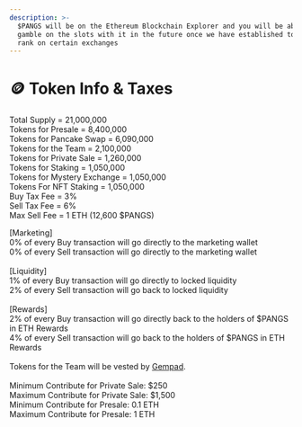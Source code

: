 ```yaml
---
description: >-
  $PANGS will be on the Ethereum Blockchain Explorer and you will be able to
  gamble on the slots with it in the future once we have established top 10,000
  rank on certain exchanges
---
```


# 🪙 Token Info & Taxes

Total Supply = 21,000,000 \
Tokens for Presale = 8,400,000\
Tokens for Pancake Swap = 6,090,000\
Tokens for the Team = 2,100,000\
Tokens for Private Sale = 1,260,000\
Tokens for Staking = 1,050,000\
Tokens for Mystery Exchange = 1,050,000\
Tokens For NFT Staking = 1,050,000 \
Buy Tax Fee = 3% \
Sell Tax Fee = 6% \
Max Sell Fee = 1 ETH (12,600 $PANGS)

\[Marketing]\
0% of every Buy transaction will go directly to the marketing wallet\
0% of every Sell transaction will go directly to the marketing wallet\
\
\[Liquidity]\
1% of every Buy transaction will go directly to locked liquidity \
2% of every Sell transaction will go back to locked liquidity \
\
\[Rewards]\
2% of every Buy transaction will go directly back to the holders of $PANGS in ETH Rewards\
4% of every Sell transaction will go back to the holders of $PANGS in ETH Rewards \
\
Tokens for the Team will be vested by [Gempad](https://gempad.app/home).\
\
Minimum Contribute for Private Sale: $250 \
Maximum Contribute for Private Sale: $1,500 \
Minimum Contribute for Presale: 0.1 ETH \
Maximum Contribute for Presale: 1 ETH&#x20;
